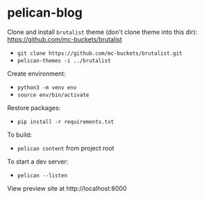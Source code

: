 # pelican-blog

Clone and install `brutalist` theme (don't clone theme into this dir):
https://github.com/mc-buckets/brutalist
- `git clone https://github.com/mc-buckets/brutalist.git`
- `pelican-themes -i ../brutalist`

Create environment:
- `python3 -m venv env`
- `source env/bin/activate`

Restore packages:
- `pip install -r requirements.txt`

To build:
- `pelican content` from project root

To start a dev server:
- `pelican --listen`

View preview site at http://localhost:8000